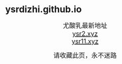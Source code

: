 # ysrdizhi.github.io
<center>
<span style="font-size:20px">尤酸乳最新地址</span><br>
<span style="font-size:20px"><a href="https://ysr2.xyz" target="_blank">ysr2.xyz</a></span><br>
<span style="font-size:20px"><a href="https://ysr11.xyz" target="_blank">ysr11.xyz</a></span><br>
<br />
<span style="font-size:20px">请收藏此页，永不迷路</span>
</center>
